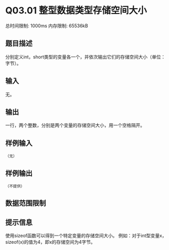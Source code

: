# Q03.01 整型数据类型存储空间大小

总时间限制: 1000ms 内存限制: 65536kB

## 题目描述

分别定义int，short类型的变量各一个，并依次输出它们的存储空间大小（单位：字节）。

## 输入

无。

## 输出

一行，两个整数，分别是两个变量的存储空间大小，用一个空格隔开。

## 样例输入

    （无）

## 样例输出

    （不提供）

## 数据范围限制

## 提示信息

使用sizeof函数可以得到一个特定变量的存储空间大小。
例如：对于int型变量x，sizeof(x)的值为4，即x的存储空间为4字节。

